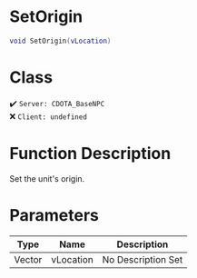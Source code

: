 # SetOrigin
```lua
void SetOrigin(vLocation)
```
# Class
✔️ `Server: CDOTA_BaseNPC`  
❌ `Client: undefined`  

# Function Description
Set the unit's origin.
# Parameters
Type|Name|Description
--|--|--
Vector|vLocation|No Description Set
